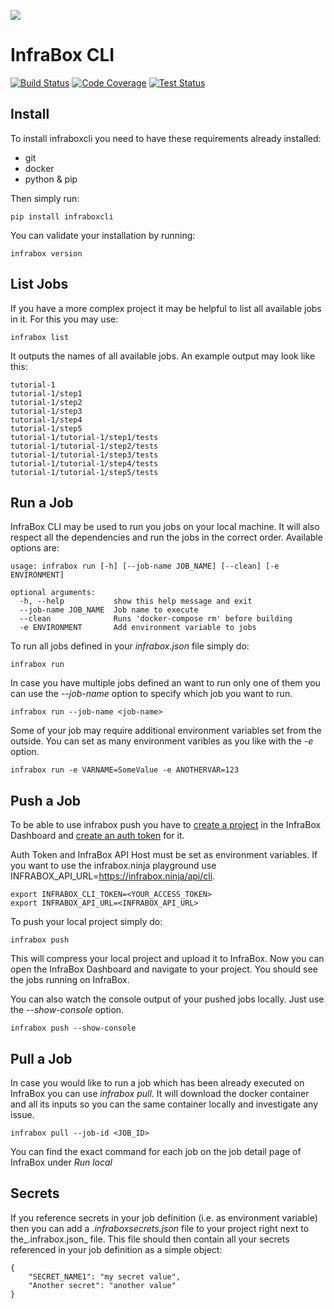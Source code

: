 [![][InfraBoxImage]][website]

# InfraBox CLI
[![Build Status](https://api.infrabox.net/v1/project/70741c75-a8e5-4ebf-8abd-ca3b1b6f025f/build/state.svg)](https://demo.infrabox.net/dashboard/project/70741c75-a8e5-4ebf-8abd-ca3b1b6f025f)
[![Code Coverage](https://api.infrabox.net/v1/project/70741c75-a8e5-4ebf-8abd-ca3b1b6f025f/badge.svg?subject=coverage&job_name=pyinfrabox)](https://demo.infrabox.net/dashboard/project/70741c75-a8e5-4ebf-8abd-ca3b1b6f025f)
[![Test Status](https://api.infrabox.net/v1/project/70741c75-a8e5-4ebf-8abd-ca3b1b6f025f/build/tests.svg)](https://demo.infrabox.net/dashboard/project/70741c75-a8e5-4ebf-8abd-ca3b1b6f025f)

## Install
To install infraboxcli you need to have these requirements already installed:

- git
- docker
- python & pip

Then simply run:

    pip install infraboxcli

You can validate your installation by running:

    infrabox version

## List Jobs
If you have a more complex project it may be helpful to list all available jobs in it. For this you may use:

    infrabox list

It outputs the names of all available jobs. An example output may look like this:

    tutorial-1
    tutorial-1/step1
    tutorial-1/step2
    tutorial-1/step3
    tutorial-1/step4
    tutorial-1/step5
    tutorial-1/tutorial-1/step1/tests
    tutorial-1/tutorial-1/step2/tests
    tutorial-1/tutorial-1/step3/tests
    tutorial-1/tutorial-1/step4/tests
    tutorial-1/tutorial-1/step5/tests

## Run a Job
InfraBox CLI may be used to run you jobs on your local machine. It will also respect all the dependencies and run the jobs in the correct order. Available options are:

    usage: infrabox run [-h] [--job-name JOB_NAME] [--clean] [-e ENVIRONMENT]

    optional arguments:
      -h, --help           show this help message and exit
      --job-name JOB_NAME  Job name to execute
      --clean              Runs 'docker-compose rm' before building
      -e ENVIRONMENT       Add environment variable to jobs

To run all jobs defined in your _infrabox.json_ file simply do:

    infrabox run


In case you have multiple jobs defined an want to run only one of them you can use the _--job-name_ option to specify which job you want to run.

    infrabox run --job-name <job-name>

Some of your job may require additional environment variables set from the outside. You can set as many environment varibles as you like with the _-e_ option.

    infrabox run -e VARNAME=SomeValue -e ANOTHERVAR=123

## Push a Job
To be able to use infrabox push you have to [create a project](https://infrabox.ninja/docs/#create-upload-project) in the InfraBox Dashboard and [create an auth token](https://infrabox.ninja/docs/#create-auth-token) for it.

Auth Token and InfraBox API Host must be set as environment variables. If you want to use the infrabox.ninja playground use INFRABOX_API_URL=https://infrabox.ninja/api/cli.

    export INFRABOX_CLI_TOKEN=<YOUR_ACCESS_TOKEN>
    export INFRABOX_API_URL=<INFRABOX_API_URL>

To push your local project simply do:

    infrabox push

This will compress your local project and upload it to InfraBox. Now you can open the InfraBox Dashboard and navigate to your project. You should see the jobs running on InfraBox.

You can also watch the console output of your pushed jobs locally. Just use the _--show-console_ option.

    infrabox push --show-console

## Pull a Job
In case you would like to run a job which has been already executed on InfraBox you can use _infrabox pull_. It will download the docker container and all its inputs so you can the same container locally and investigate any issue.

    infrabox pull --job-id <JOB_ID>

You can find the exact command for each job on the job detail page of InfraBox under _Run local_

## Secrets
If you reference secrets in your job definition (i.e. as environment variable) then you can add a _.infraboxsecrets.json_ file to your project right next to the_.infrabox.json_ file. This file should then contain all your secrets referenced in your job definition as a simple object:

    {
        "SECRET_NAME1": "my secret value",
        "Another secret": "another value"
    }

[InfraBoxImage]: https://infrabox.net/logo.png
[website]: https://infrabox.net
